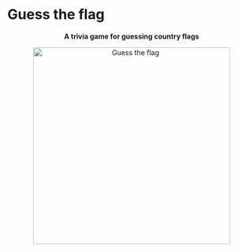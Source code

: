 # Guess the flag
<div align="center">
<p>
  <strong>A trivia game for guessing country flags</strong>
</p>
<img src="https://user-images.githubusercontent.com/64552231/203775217-b59f2496-6494-46c5-9bbe-a43e0c44d493.png" alt="Guess the flag" title="Guess the flag" style="height:400px;" />
</div>
